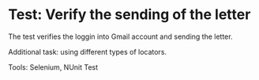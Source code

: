 # Test: Verify the sending of the letter

The test verifies the loggin into Gmail account and sending the letter.

Additional task: using different types of locators.

Tools: Selenium, NUnit Test
